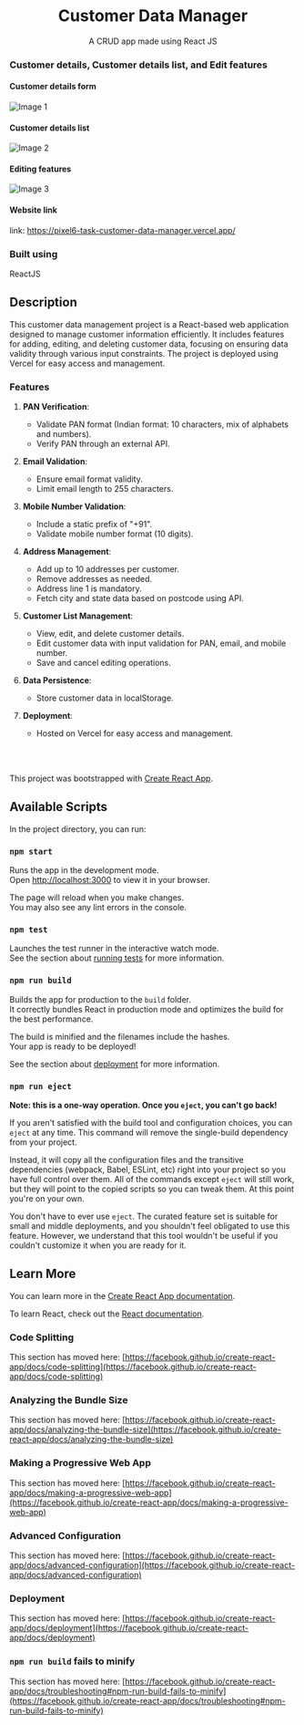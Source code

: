 <div align="center">
    <h1 align="center">Customer Data Manager</h1>
  <p align="center">
    A CRUD app made using React JS
    <br />
    </p>
</div>

### Customer details, Customer details list, and Edit features

#### Customer details form
![Image 1](https://github.com/PriyaKsagar2/Pixel6_task_CustomerDataManager/blob/master/readme%20images/localhost_3000_.png)

#### Customer details list
![Image 2](https://github.com/PriyaKsagar2/Pixel6_task_CustomerDataManager/blob/master/readme%20images/Screenshot%20(1957).png)

#### Editing features
![Image 3](https://github.com/PriyaKsagar2/Pixel6_task_CustomerDataManager/blob/master/readme%20images/Screenshot%20(1958).png)

#### Website link 
link: https://pixel6-task-customer-data-manager.vercel.app/

### Built using 
ReactJS

## Description

This customer data management project is a React-based web application designed to manage customer information efficiently. It includes features for adding, editing, and deleting customer data, focusing on ensuring data validity through various input constraints. The project is deployed using Vercel for easy access and management.

### Features

1. **PAN Verification**:
   - Validate PAN format (Indian format: 10 characters, mix of alphabets and numbers).
   - Verify PAN through an external API.

2. **Email Validation**:
   - Ensure email format validity.
   - Limit email length to 255 characters.

3. **Mobile Number Validation**:
   - Include a static prefix of "+91".
   - Validate mobile number format (10 digits).

4. **Address Management**:
   - Add up to 10 addresses per customer.
   - Remove addresses as needed.
   - Address line 1 is mandatory.
   - Fetch city and state data based on postcode using API.

5. **Customer List Management**:
   - View, edit, and delete customer details.
   - Edit customer data with input validation for PAN, email, and mobile number.
   - Save and cancel editing operations.

6. **Data Persistence**:
   - Store customer data in localStorage.

7. **Deployment**:
   - Hosted on Vercel for easy access and management.

<br>
<br>

This project was bootstrapped with [Create React App](https://github.com/facebook/create-react-app).

## Available Scripts

In the project directory, you can run:

### `npm start`

Runs the app in the development mode.\
Open [http://localhost:3000](http://localhost:3000) to view it in your browser.

The page will reload when you make changes.\
You may also see any lint errors in the console.

### `npm test`

Launches the test runner in the interactive watch mode.\
See the section about [running tests](https://facebook.github.io/create-react-app/docs/running-tests) for more information.

### `npm run build`

Builds the app for production to the `build` folder.\
It correctly bundles React in production mode and optimizes the build for the best performance.

The build is minified and the filenames include the hashes.\
Your app is ready to be deployed!

See the section about [deployment](https://facebook.github.io/create-react-app/docs/deployment) for more information.

### `npm run eject`

**Note: this is a one-way operation. Once you `eject`, you can't go back!**

If you aren't satisfied with the build tool and configuration choices, you can `eject` at any time. This command will remove the single-build dependency from your project.

Instead, it will copy all the configuration files and the transitive dependencies (webpack, Babel, ESLint, etc) right into your project so you have full control over them. All of the commands except `eject` will still work, but they will point to the copied scripts so you can tweak them. At this point you're on your own.

You don't have to ever use `eject`. The curated feature set is suitable for small and middle deployments, and you shouldn't feel obligated to use this feature. However, we understand that this tool wouldn't be useful if you couldn't customize it when you are ready for it.

## Learn More

You can learn more in the [Create React App documentation](https://facebook.github.io/create-react-app/docs/getting-started).

To learn React, check out the [React documentation](https://reactjs.org/).

### Code Splitting

This section has moved here: [https://facebook.github.io/create-react-app/docs/code-splitting](https://facebook.github.io/create-react-app/docs/code-splitting)

### Analyzing the Bundle Size

This section has moved here: [https://facebook.github.io/create-react-app/docs/analyzing-the-bundle-size](https://facebook.github.io/create-react-app/docs/analyzing-the-bundle-size)

### Making a Progressive Web App

This section has moved here: [https://facebook.github.io/create-react-app/docs/making-a-progressive-web-app](https://facebook.github.io/create-react-app/docs/making-a-progressive-web-app)

### Advanced Configuration

This section has moved here: [https://facebook.github.io/create-react-app/docs/advanced-configuration](https://facebook.github.io/create-react-app/docs/advanced-configuration)

### Deployment

This section has moved here: [https://facebook.github.io/create-react-app/docs/deployment](https://facebook.github.io/create-react-app/docs/deployment)

### `npm run build` fails to minify

This section has moved here: [https://facebook.github.io/create-react-app/docs/troubleshooting#npm-run-build-fails-to-minify](https://facebook.github.io/create-react-app/docs/troubleshooting#npm-run-build-fails-to-minify)
